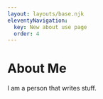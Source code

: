```yaml
---
layout: layouts/base.njk
eleventyNavigation:
  key: New about use page
  order: 4
---
```

# About Me

I am a person that writes stuff.